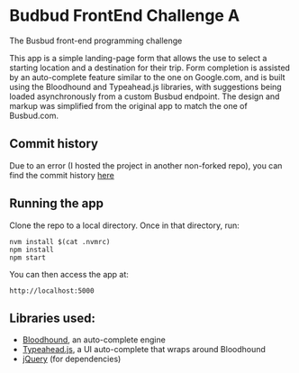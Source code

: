 # Budbud FrontEnd Challenge A

The Busbud front-end programming challenge

This app is a simple landing-page form that allows the use to select a starting location and a destination for their trip. Form completion is assisted by an auto-complete feature similar to the one on Google.com, and is built using the Bloodhound and Typeahead.js libraries, with suggestions being loaded asynchronously from a custom Busbud endpoint. The design and markup was simplified from the original app to match the one of Busbud.com.

## Commit history

Due to an error (I hosted the project in another non-forked repo), you can find the commit history [here](https://github.com/mac-adam-chaieb/busbud-challenge/commits/master)

## Running the app

Clone the repo to a local directory. Once in that directory, run:

    nvm install $(cat .nvmrc)
    npm install
    npm start
    
You can then access the app at:
	
	http://localhost:5000 

## Libraries used:

- [Bloodhound](https://github.com/twitter/typeahead.js/blob/master/doc/bloodhound.md), an auto-complete engine
- [Typeahead.js](https://github.com/twitter/typeahead.js/), a UI auto-complete that wraps around Bloodhound
- [jQuery](http://jquery.com/) (for dependencies)

